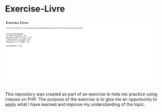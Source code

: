 # Exercise-Livre

![](/-%20Livre%20-.png)

This repository was created as part of an exercise to help me practice using classes on PHP. The purpose of the exercise is to give me an opportunity to apply what I have learned and improve my understanding of the topic.
